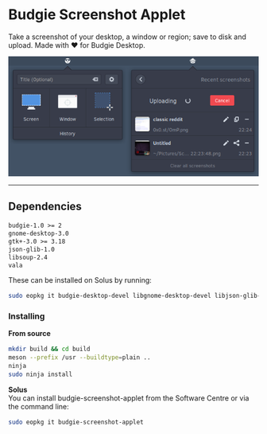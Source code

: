 # Budgie Screenshot Applet
Take a screenshot of your desktop, a window or region; save to disk and upload. Made with ❤ for Budgie Desktop.

![Screenshot](screenshot.png)

---

## Dependencies
```
budgie-1.0 >= 2
gnome-desktop-3.0
gtk+-3.0 >= 3.18
json-glib-1.0
libsoup-2.4
vala
```

These can be installed on Solus by running:  
```bash
sudo eopkg it budgie-desktop-devel libgnome-desktop-devel libjson-glib-devel libsoup-devel vala
```

### Installing

**From source**  
```bash
mkdir build && cd build
meson --prefix /usr --buildtype=plain ..
ninja
sudo ninja install
```

**Solus**  
You can install budgie-screenshot-applet from the Software Centre or via the command line:
```bash
sudo eopkg it budgie-screenshot-applet
```